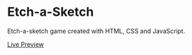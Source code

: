 # Etch-a-Sketch

Etch-a-sketch game created with HTML, CSS and JavaScript.

[Live Preview](https://thomasmartindev.github.io/etch-a-sketch/)